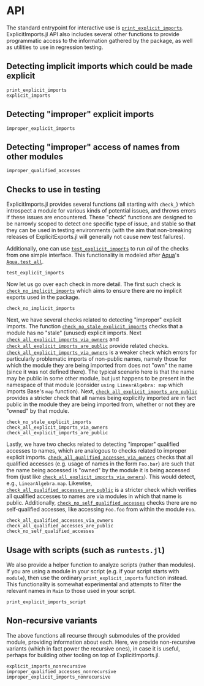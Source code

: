 # API

The standard entrypoint for interactive use is [`print_explicit_imports`](@ref). ExplicitImports.jl API also includes several other functions to provide programmatic access to the information gathered by the package, as well as utilities to use in regression testing.

## Detecting implicit imports which could be made explicit

```@docs
print_explicit_imports
explicit_imports
```

## Detecting "improper" explicit imports

```@docs
improper_explicit_imports
```

## Detecting "improper" access of names from other modules

```@docs
improper_qualified_accesses
```

## Checks to use in testing

ExplicitImports.jl provides several functions (all starting with `check_`) which introspect a module for various kinds of potential issues, and throws errors if these issues are encountered. These "check" functions are designed to be narrowly scoped to detect one specific type of issue, and stable so that they can be used in testing environments (with the aim that non-breaking releases of ExplicitExports.jl will generally not cause new test failures).

Additionally, one can use [`test_explicit_imports`](@ref) to run _all_ of the checks from one simple interface. This functionality is modeled after [Aqua](https://github.com/JuliaTesting/Aqua.jl)'s [`Aqua.test_all`](https://juliatesting.github.io/Aqua.jl/stable/test_all/#Aqua.test_all).

```@docs
test_explicit_imports
```

Now let us go over each check in more detail. The first such check is [`check_no_implicit_imports`](@ref) which aims to ensure there are no implicit exports used in the package.

```@docs
check_no_implicit_imports
```

Next, we have several checks related to detecting "improper" explicit imports. The function [`check_no_stale_explicit_imports`](@ref) checks that a module has no "stale" (unused) explicit imports. Next [`check_all_explicit_imports_via_owners`](@ref) and [`check_all_explicit_imports_are_public`](@ref) provide related checks. [`check_all_explicit_imports_via_owners`](@ref) is a weaker check which errors for particularly problematic imports of non-public names, namely those for which the module they are being imported from does not "own" the name (since it was not defined there). The typical scenario here is that the name may be public in some other module, but just happens to be present in the namespace of that module (consider `using LinearAlgebra: map` which imports Base's `map` function). Next, [`check_all_explicit_imports_are_public`](@ref) provides a stricter check that all names being explicitly imported are in fact public in the module they are being imported from, whether or not they are "owned" by that module.

```@docs
check_no_stale_explicit_imports
check_all_explicit_imports_via_owners
check_all_explicit_imports_are_public
```

Lastly, we have two checks related to detecting "improper" qualified accesses to names, which are analogous to checks related to improper explicit imports.  [`check_all_qualified_accesses_via_owners`](@ref) checks that all qualified accesses (e.g. usage of names in the form `Foo.bar`) are such that the name being accessed is "owned" by the module it is being accessed from (just like [`check_all_explicit_imports_via_owners`](@ref)). This would detect, e.g., `LinearAlgebra.map`. Likewise, [`check_all_qualified_accesses_are_public`](@ref) is a stricter check which verifies all qualified accesses to names are via modules in which that name is public. Additionally, [`check_no_self_qualified_accesses`](@ref) checks there are no self-qualified accesses, like accessing `Foo.foo` from within the module `Foo`.

```@docs
check_all_qualified_accesses_via_owners
check_all_qualified_accesses_are_public
check_no_self_qualified_accesses
```

## Usage with scripts (such as `runtests.jl`)

We also provide a helper function to analyze scripts (rather than modules).
If you are using a module in your script (e.g. if your script starts with `module`),
then use the ordinary `print_explicit_imports` function instead.
This functionality is somewhat experimental and attempts to filter the relevant names in `Main`
to those used in your script.

```@docs
print_explicit_imports_script
```

## Non-recursive variants

The above functions all recurse through submodules of the provided module, providing information about each. Here, we provide non-recursive variants (which in fact power the recursive ones), in case it is useful, perhaps for building other tooling on top of ExplicitImports.jl.

```@docs
explicit_imports_nonrecursive
improper_qualified_accesses_nonrecursive
improper_explicit_imports_nonrecursive
```
